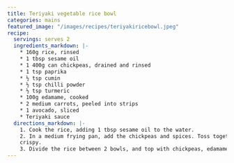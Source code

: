 ```yaml
---
title: Teriyaki vegetable rice bowl
categories: mains
featured_image: "/images/recipes/teriyakiricebowl.jpeg"
recipe:
  servings: serves 2
  ingredients_markdown: |-
    * 160g rice, rinsed
    * 1 tbsp sesame oil
    * 1 400g can chickpeas, drained and rinsed
    * 1 tsp paprika
    * ½ tsp cumin
    * ½ tsp chilli powder
    * ½ tsp turmeric
    * 100g edamame, cooked
    * 2 medium carrots, peeled into strips
    * 1 avocado, sliced
    * Teriyaki sauce
  directions_markdown: |-
    1. Cook the rice, adding 1 tbsp sesame oil to the water.
    2. In a medium frying pan, add the chickpeas and spices. Toss together and cook on a medium-high heat until slightly
    crispy.
    3. Divide the rice between 2 bowls, and top with chickpeas, edamame, carrot and avocado. Drizzle with teriyaki sauce.
---
```

